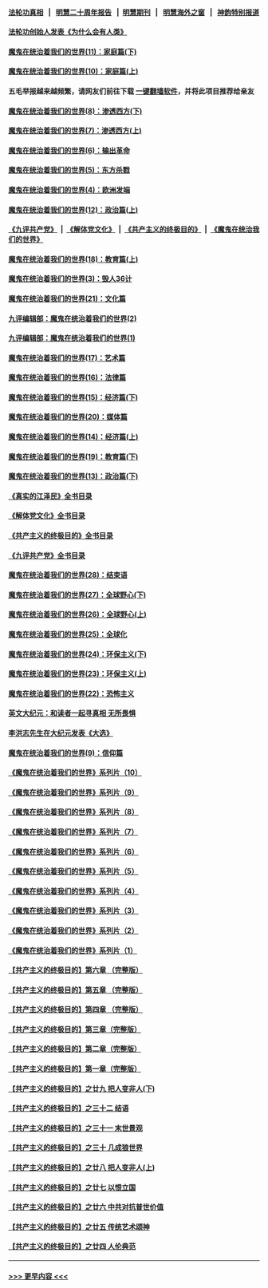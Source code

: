 #### [法轮功真相](https://github.com/gfw-breaker/truth/blob/master/README.md?t=0) &nbsp;&nbsp;|&nbsp;&nbsp; [明慧二十周年报告](https://github.com/gfw-breaker/mh-reports/blob/master/README.md?t=0) &nbsp;&nbsp;|&nbsp;&nbsp;[明慧期刊](https://github.com/gfw-breaker/mh-qikan) &nbsp;&nbsp;|&nbsp;&nbsp; [明慧海外之窗](https://github.com/gfw-breaker/mh-news/blob/master/README.md?t=0) &nbsp;&nbsp;|&nbsp;&nbsp; [神韵特别报道](https://github.com/gfw-breaker/mh-news/blob/master/shenyun.md?t=0)
#### [法轮功创始人发表《为什么会有人类》](../pages/nsc422/n13912117.md?t=03301843) 
#### [魔鬼在统治着我们的世界(11)：家庭篇(下)](../pages/nsc422/n10440961.md?t=03301843) 
#### [魔鬼在统治着我们的世界(10)：家庭篇(上)](../pages/nsc422/n10435448.md?t=03301843) 
#### 五毛举报越来越频繁，请网友们前往下载 [一键翻墙软件](https://github.com/gfw-breaker/ssr-accounts)，并将此项目推荐给亲友
#### [魔鬼在统治着我们的世界(8)：渗透西方(下)](../pages/nsc422/n10429603.md?t=03301843) 
#### [魔鬼在统治着我们的世界(7)：渗透西方(上)](../pages/nsc422/n10426013.md?t=03301843) 
#### [魔鬼在统治着我们的世界(6)：输出革命](../pages/nsc422/n10421536.md?t=03301843) 
#### [魔鬼在统治着我们的世界(5)：东方杀戮](../pages/nsc422/n10417707.md?t=03301843) 
#### [魔鬼在统治着我们的世界(4)：欧洲发端](../pages/nsc422/n10414890.md?t=03301843) 
#### [魔鬼在统治着我们的世界(12)：政治篇(上)](../pages/nsc422/n10444576.md?t=03301843) 
#### [《九评共产党》](https://github.com/begood0513/9ping.md/blob/master/README.md) &nbsp;|&nbsp; [《解体党文化》](../../../../jtdwh.md/blob/master/README.md)  &nbsp;|&nbsp; [《共产主义的终极目的》](../../../../gczydzjmd.md/blob/master/README.md) &nbsp;|&nbsp; [《魔鬼在统治我们的世界》](../../../../mgztzwmdsj.md/blob/master/README.md) 
#### [魔鬼在统治着我们的世界(18)：教育篇(上)](../pages/nsc422/n10526970.md?t=03301843) 
#### [魔鬼在统治着我们的世界(3)：毁人36计](../pages/nsc422/n10411583.md?t=03301843) 
#### [魔鬼在统治着我们的世界(21)：文化篇](../pages/nsc422/n10597706.md?t=03301843) 
#### [九评编辑部：魔鬼在统治着我们的世界(2)](../pages/nsc422/n10410036.md?t=03301843) 
#### [九评编辑部：魔鬼在统治着我们的世界(1)](../pages/nsc422/n10406825.md?t=03301843) 
#### [魔鬼在统治着我们的世界(17)：艺术篇](../pages/nsc422/n10499093.md?t=03301843) 
#### [魔鬼在统治着我们的世界(16)：法律篇](../pages/nsc422/n10485969.md?t=03301843) 
#### [魔鬼在统治着我们的世界(15)：经济篇(下)](../pages/nsc422/n10469975.md?t=03301843) 
#### [魔鬼在统治着我们的世界(20)：媒体篇](../pages/nsc422/n10586579.md?t=03301843) 
#### [魔鬼在统治着我们的世界(14)：经济篇(上)](../pages/nsc422/n10457370.md?t=03301843) 
#### [魔鬼在统治着我们的世界(19)：教育篇(下)](../pages/nsc422/n10564808.md?t=03301843) 
#### [魔鬼在统治着我们的世界(13)：政治篇(下)](../pages/nsc422/n10448270.md?t=03301843) 
#### [《真实的江泽民》全书目录](../pages/nsc422/n13721399.md?t=03301843) 
#### [《解体党文化》全书目录](../pages/nsc422/n13721157.md?t=03301843) 
#### [《共产主义的终极目的》全书目录](../pages/nsc422/n13721048.md?t=03301843) 
#### [《九评共产党》全书目录](../pages/nsc422/n13708085.md?t=03301843) 
#### [魔鬼在统治着我们的世界(28)：结束语](../pages/nsc422/n10936246.md?t=03301843) 
#### [魔鬼在统治着我们的世界(27)：全球野心(下)](../pages/nsc422/n10928319.md?t=03301843) 
#### [魔鬼在统治着我们的世界(26)：全球野心(上)](../pages/nsc422/n10900318.md?t=03301843) 
#### [魔鬼在统治着我们的世界(25)：全球化](../pages/nsc422/n10788205.md?t=03301843) 
#### [魔鬼在统治着我们的世界(24)：环保主义(下)](../pages/nsc422/n10695307.md?t=03301843) 
#### [魔鬼在统治着我们的世界(23)：环保主义(上)](../pages/nsc422/n10688613.md?t=03301843) 
#### [魔鬼在统治着我们的世界(22)：恐怖主义](../pages/nsc422/n10614727.md?t=03301843) 
#### [英文大纪元：和读者一起寻真相 无所畏惧](../pages/nsc422/n12542027.md?t=03301843) 
#### [李洪志先生在大纪元发表《大选》](../pages/nsc422/n12534746.md?t=03301843) 
#### [魔鬼在统治着我们的世界(9)：信仰篇](../pages/nsc422/n10432159.md?t=03301843) 
#### [《魔鬼在统治着我们的世界》系列片（10）](../pages/nsc422/n12292670.md?t=03301843) 
#### [《魔鬼在统治着我们的世界》系列片（9）](../pages/nsc422/n12290859.md?t=03301843) 
#### [《魔鬼在统治着我们的世界》系列片（8）](../pages/nsc422/n12287445.md?t=03301843) 
#### [《魔鬼在统治着我们的世界》系列片（7）](../pages/nsc422/n12283425.md?t=03301843) 
#### [《魔鬼在统治着我们的世界》系列片（6）](../pages/nsc422/n12282314.md?t=03301843) 
#### [《魔鬼在统治着我们的世界》系列片（5）](../pages/nsc422/n12281419.md?t=03301843) 
#### [《魔鬼在统治着我们的世界》系列片（4）](../pages/nsc422/n12274024.md?t=03301843) 
#### [《魔鬼在统治着我们的世界》系列片（3）](../pages/nsc422/n12271322.md?t=03301843) 
#### [《魔鬼在统治着我们的世界》系列片（2）](../pages/nsc422/n12269049.md?t=03301843) 
#### [《魔鬼在统治着我们的世界》系列片（1）](../pages/nsc422/n12267575.md?t=03301843) 
#### [【共产主义的终极目的】第六章 （完整版）](../pages/nsc422/n11428913.md?t=03301843) 
#### [【共产主义的终极目的】第五章 （完整版）](../pages/nsc422/n11428912.md?t=03301843) 
#### [【共产主义的终极目的】第四章 （完整版）](../pages/nsc422/n11428907.md?t=03301843) 
#### [【共产主义的终极目的】第三章（完整版）](../pages/nsc422/n11428848.md?t=03301843) 
#### [【共产主义的终极目的】第二章（完整版）](../pages/nsc422/n11428831.md?t=03301843) 
#### [【共产主义的终极目的】第一章（完整版）](../pages/nsc422/n11417651.md?t=03301843) 
#### [【共产主义的终极目的】之廿九 把人变非人(下)](../pages/nsc422/n11344140.md?t=03301843) 
#### [【共产主义的终极目的】之三十二 结语](../pages/nsc422/n11360535.md?t=03301843) 
#### [【共产主义的终极目的】之三十一 末世景观](../pages/nsc422/n11351129.md?t=03301843) 
#### [【共产主义的终极目的】之三十 几成狼世界](../pages/nsc422/n11348280.md?t=03301843) 
#### [【共产主义的终极目的】之廿八 把人变非人(上)](../pages/nsc422/n11340492.md?t=03301843) 
#### [【共产主义的终极目的】之廿七 以恨立国](../pages/nsc422/n11336944.md?t=03301843) 
#### [【共产主义的终极目的】之廿六 中共对抗普世价值](../pages/nsc422/n11324785.md?t=03301843) 
#### [【共产主义的终极目的】之廿五 传统艺术颂神](../pages/nsc422/n11296396.md?t=03301843) 
#### [【共产主义的终极目的】之廿四 人伦典范](../pages/nsc422/n11296397.md?t=03301843) 

----
#### [ >>> 更早内容 <<< ](../indexes/nsc422-earlier.md)
